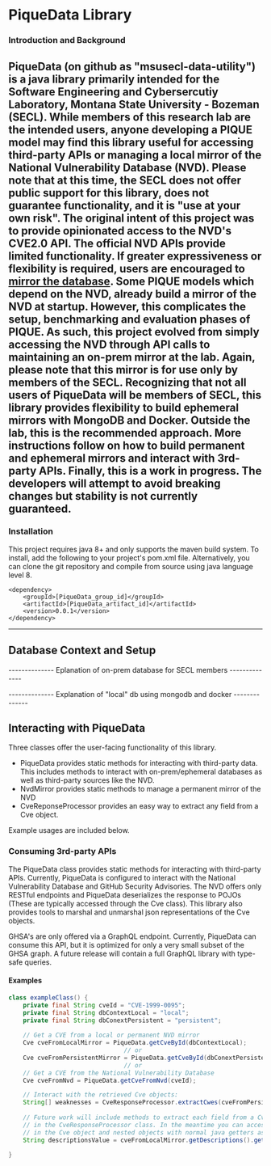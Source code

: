 # PiqueData Library

### Introduction and Background

PiqueData (on github as "msusecl-data-utility") is a java library primarily intended for the Software Engineering and Cybersercutiy
Laboratory, Montana State University - Bozeman (SECL). While members of this research lab are the intended users, anyone developing a PIQUE
model may find this library useful for accessing third-party APIs or managing a local mirror of the National Vulnerability Database (NVD).
**Please note that at this time, the SECL does not offer public support for this library, does not guarantee functionality, and 
it is "use at your own risk".** The original intent of this project was to provide opinionated access to the NVD's CVE2.0 API.
The official NVD APIs provide limited functionality. If greater expressiveness or flexibility is required, users are encouraged to [mirror the 
database](https://nvd.nist.gov/developers/api-workflows). Some PIQUE models which depend on the NVD, already build a mirror of the NVD at startup. 
However, this complicates the setup, benchmarking and evaluation phases of PIQUE. As such, this project evolved from simply
accessing the NVD through API calls to maintaining an on-prem mirror at the lab. **Again, please note that this mirror is for use only
by members of the SECL.** Recognizing that not all users of PiqueData will be members of SECL, this library provides flexibility to
build ephemeral mirrors with MongoDB and Docker. Outside the lab, this is the recommended approach.  More instructions follow on
how to build permanent and ephemeral mirrors and interact with 3rd-party APIs. Finally, this is a work in progress. The developers
will attempt to avoid breaking changes but stability is not currently guaranteed.
-----------------

### Installation
This project requires java 8+ and only supports the maven build system.
To install, add the following to your project's pom.xml file. Alternatively, you can clone the 
git repository and compile from source using java language level 8.
```
<dependency>
    <groupId>[PiqueData_group_id]</groupId>
    <artifactId>[PiqueData_artifact_id]</artifactId>
    <version>0.0.1</version>
</dependency>
```
-----------------
## Database Context and Setup

-------------- Eplanation of on-prem database for SECL members --------------

-------------- Explanation of "local" db using mongodb and docker --------------

## Interacting with PiqueData

Three classes offer the user-facing functionality of this library.
* PiqueData provides static methods for interacting with third-party data. This includes methods to interact with
on-prem/ephemeral databases as well as third-party sources like the NVD.
* NvdMirror provides static methods to manage a permanent mirror of the NVD
* CveReponseProcessor provides an easy way to extract any field from a Cve object.

Example usages are included below.
### Consuming 3rd-party APIs
The PiqueData class provides static methods for interacting with third-party APIs. Currently, PiqueData is configured to interact
with the National Vulnerability Database and GitHub Security Advisories. The NVD offers only RESTful endpoints and PiqueData deserializes
the response to POJOs (These are typically accessed through the Cve class). This library also provides tools to marshal and unmarshal json
representations of the Cve objects.  

GHSA's are only offered via a GraphQL endpoint. Currently, PiqueData can consume this API, but it is optimized for only a very small subset
of the GHSA graph. A future release will contain a full GraphQL library with type-safe queries.

#### Examples

```java
class exampleClass() {
    private final String cveId = "CVE-1999-0095";
    private final String dbContextLocal = "local";
    private final String dbConextPersistent = "persistent";
    
    // Get a CVE from a local or permanent NVD mirror
    Cve cveFromLocalMirror = PiqueData.getCveById(dbContextLocal);
                                // or
    Cve cveFromPersistentMirror = PiqueData.getCveById(dbConextPersistent);
                                // or
    // Get a CVE from the National Vulnerability Database
    Cve cveFromNvd = PiqueData.getCveFromNvd(cveId);

    // Interact with the retrieved Cve objects:
    String[] weaknesses = CveResponseProcessor.extractCwes(cveFromPersistentMirror);
    
    // Future work will include methods to extract each field from a Cve object 
    // in the CveResponseProcessor class. In the meantime you can access any field 
    // in the Cve object and nested objects with normal java getters as with the following.
    String descriptionsValue = cveFromLocalMirror.getDescriptions().get(0).getValue();
    
}
```